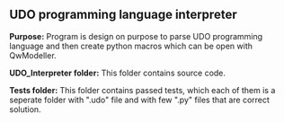 ## UDO programming language interpreter

**Purpose:** Program is design on purpose to parse UDO programming language and then create python macros which can be open with QwModeller.

**UDO_Interpreter folder:** This folder contains source code.

**Tests folder:** This folder contains passed tests, which each of them is a seperate folder with ".udo" file and with few ".py" files that are correct solution.
